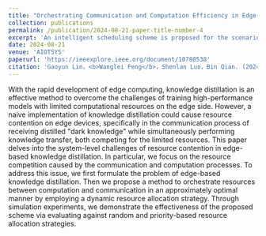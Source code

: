 ```yaml
---
title: "Orchestrating Communication and Computation Efficiency in Edge-Based Knowledge Distillation"
collection: publications
permalink: /publication/2024-08-21-paper-title-number-4
excerpt: 'An intelligent scheduling scheme is proposed for the scenario of cloud-side collaborative distillation.'
date: 2024-08-21
venue: 'AIOTSYS'
paperurl: 'https://ieeexplore.ieee.org/document/10780538'
citation: 'Gaoyun Lin，<b>Wanglei Feng</b>，Shenlan Luo，Bin Qian. (2024). &quot;Orchestrating Communication and Computation Efficiency in Edge-Based Knowledge Distillation.&quot; <i>AIOTSYS</i>.（EI检索）'
---
```


With the rapid development of edge computing, knowledge distillation is an effective method to overcome the challenges of training high-performance models with limited computational resources on the edge side. However, a naive implementation of knowledge distillation could cause resource contention on edge devices, specifically in the communication process of receiving distilled "dark knowledge" while simultaneously performing knowledge transfer, both competing for the limited resources. This paper delves into the system-level challenges of resource contention in edge-based knowledge distillation. In particular, we focus on the resource competition caused by the communication and computation processes. To address this issue, we first formulate the problem of edge-based knowledge distillation. Then we propose a method to orchestrate resources between computation and communication in an approximately optimal manner by employing a dynamic resource allocation strategy. Through simulation experiments, we demonstrate the effectiveness of the proposed scheme via evaluating against random and priority-based resource allocation strategies.
